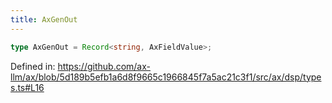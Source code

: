 ```yaml
---
title: AxGenOut
---
```


```ts
type AxGenOut = Record<string, AxFieldValue>;
```

Defined in: https://github.com/ax-llm/ax/blob/5d189b5efb1a6d8f9665c1966845f7a5ac21c3f1/src/ax/dsp/types.ts#L16

